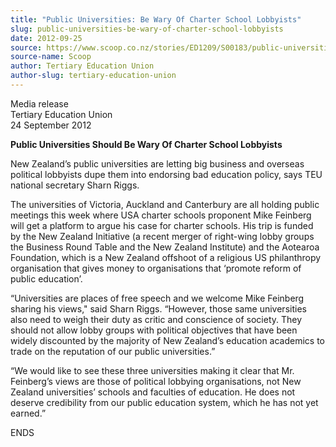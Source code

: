 ```yaml
---
title: "Public Universities: Be Wary Of Charter School Lobbyists"
slug: public-universities-be-wary-of-charter-school-lobbyists
date: 2012-09-25
source: https://www.scoop.co.nz/stories/ED1209/S00183/public-universities-be-wary-of-charter-school-lobbyists.htm
source-name: Scoop
author: Tertiary Education Union
author-slug: tertiary-education-union
---
```


<p>Media release<br>Tertiary Education Union<br>24 September
2012</p>

<p><strong>Public Universities Should Be Wary Of Charter
School Lobbyists</strong></p>

<p>New Zealand’s public
universities are letting big business and overseas political
lobbyists dupe them into endorsing bad education policy,
says TEU national secretary Sharn Riggs.</p>

<p>The universities
of Victoria, Auckland and Canterbury are all holding public
meetings this week where USA charter schools proponent Mike
Feinberg will get a platform to argue his case for charter
schools.  His trip is funded by the New Zealand Initiative
(a recent merger of right-wing lobby groups the Business
Round Table and the New Zealand Institute) and the Aotearoa
Foundation, which is a New Zealand offshoot of a religious
US philanthropy organisation that gives money to
organisations that ‘promote reform of public
education’.</p>

<p>“Universities are places of free speech
and we welcome Mike Feinberg sharing his views," said Sharn
Riggs. “However, those same universities also need to
weigh their duty as critic and conscience of society. They
should not allow lobby groups with political objectives that
have been widely discounted by the majority of New
Zealand’s education academics to trade on the reputation
of our public universities.”</p>

<p>“We would like to see
these three universities making it clear that Mr.
Feinberg’s views are those of political lobbying
organisations, not New Zealand universities’ schools and
faculties of education. He does not deserve credibility from
our public education system, which he has not yet
earned.”</p>

<p>ENDS<br><p>

<p></p>